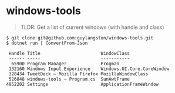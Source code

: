 # windows-tools

> TLDR: Get a list of current windows (with handle and class)

```pwsh
$ git clone git@github.com:guylangston/windows-tools.git
$ dotnet run | ConvertFrom-Json

 Handle Title                       WindowClass
 ------ -----                       -----------
  65900 Program Manager             Progman
 132160 Windows Input Experience    Windows.UI.Core.CoreWindow
 328434 TweetDeck — Mozilla Firefox MozillaWindowClass
 526848 windows-tools – Program.cs  SunAwtFrame
4852202 Settings                    ApplicationFrameWindow
```


